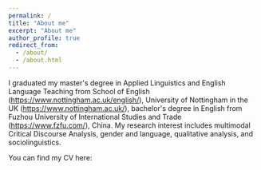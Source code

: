 ```yaml
---
permalink: /
title: "About me"
excerpt: "About me" 
author_profile: true
redirect_from: 
  - /about/
  - /about.html
---
```


I graduated my master's degree in Applied Linguistics and English Language Teaching from School of English (https://www.nottingham.ac.uk/english/), University of Nottingham in the UK (https://www.nottingham.ac.uk/), bachelor's degree in English from Fuzhou University of International Studies and Trade (https://www.fzfu.com/), China. My research interest includes multimodal Critical Discourse Analysis, gender and language, qualitative analysis, and sociolinguistics.

You can find my CV here: 
